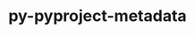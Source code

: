 ---
title: "py-pyproject-metadata"
layout: cache
categories: [package, develop]
meta: {"compilers": ["gcc@11.4.0", "gcc@9.4.0", "none"], "num_specs": 221, "num_specs_by_stack": {"data-vis-sdk": 7, "e4s": 38, "e4s-neoverse-v2": 21, "e4s-neoverse_v1": 18, "e4s-oneapi": 16, "e4s-power": 4, "e4s-rocm-external": 7, "hep": 10, "ml-darwin-aarch64-mps": 29, "ml-linux-aarch64-cpu": 32, "ml-linux-aarch64-cuda": 30, "ml-linux-x86_64-cpu": 32, "ml-linux-x86_64-cuda": 32, "ml-linux-x86_64-rocm": 30, "radiuss": 7, "root": 221, "tutorial": 7}, "oss": ["sequoia", "ubuntu18.04", "ubuntu20.04", "ubuntu22.04", "ubuntu24.04"], "platforms": ["darwin", "linux"], "stacks": ["data-vis-sdk", "e4s", "e4s-neoverse-v2", "e4s-neoverse_v1", "e4s-oneapi", "e4s-power", "e4s-rocm-external", "hep", "ml-darwin-aarch64-mps", "ml-linux-aarch64-cpu", "ml-linux-aarch64-cuda", "ml-linux-x86_64-cpu", "ml-linux-x86_64-cuda", "ml-linux-x86_64-rocm", "radiuss", "root", "tutorial"], "targets": ["aarch64", "neoverse_v1", "neoverse_v2", "ppc64le", "x86_64_v3"], "versions": ["0.7.1", "0.9.1"]}
spec_details: [{"compiler": "none", "hash": "24n4zqi56kbj3nzfc6rolxwhye2yg4vs", "os": "ubuntu24.04", "platform": "linux", "size": "-", "stacks": ["ml-linux-aarch64-cpu", "ml-linux-aarch64-cuda", "root"], "target": "aarch64", "variants": ["build_system=python_pip"], "versions": ["0.9.1"]}, {"compiler": "none", "hash": "25gs7stc7u6lkcsyz47l75fsziybh2zq", "os": "ubuntu22.04", "platform": "linux", "size": "-", "stacks": ["root", "tutorial"], "target": "x86_64_v3", "variants": ["build_system=python_pip"], "versions": ["0.7.1"]}, {"compiler": "none", "hash": "2a36jik7pniivvhuif7dwp3yykuksegx", "os": "sequoia", "platform": "darwin", "size": "-", "stacks": ["ml-darwin-aarch64-mps", "root"], "target": "aarch64", "variants": ["build_system=python_pip"], "versions": ["0.7.1"]}, {"compiler": "none", "hash": "2atk6oeqlg2bgvf753fj6qwldkd53s37", "os": "ubuntu22.04", "platform": "linux", "size": "-", "stacks": ["root", "tutorial"], "target": "x86_64_v3", "variants": ["build_system=python_pip"], "versions": ["0.9.1"]}, {"compiler": "none", "hash": "2b4lpsu2gmwnhclavly3oqauqq4zi2ge", "os": "ubuntu22.04", "platform": "linux", "size": "-", "stacks": ["e4s", "e4s-rocm-external", "root"], "target": "x86_64_v3", "variants": ["build_system=python_pip"], "versions": ["0.9.1"]}, {"compiler": "none", "hash": "2id27vdrveyxttbtxnq4zkd3qchv3jno", "os": "ubuntu22.04", "platform": "linux", "size": "-", "stacks": ["e4s", "root"], "target": "x86_64_v3", "variants": ["build_system=python_pip"], "versions": ["0.7.1"]}, {"compiler": "none", "hash": "2lv4uaxwgbe3ikpo53kpmhn7fdig3o4c", "os": "ubuntu24.04", "platform": "linux", "size": "-", "stacks": ["ml-linux-x86_64-cpu", "ml-linux-x86_64-cuda", "ml-linux-x86_64-rocm", "root"], "target": "x86_64_v3", "variants": ["build_system=python_pip"], "versions": ["0.7.1"]}, {"compiler": "none", "hash": "2soliif33mx4q5j6dwcj2dqqhuyytnac", "os": "ubuntu24.04", "platform": "linux", "size": "-", "stacks": ["ml-linux-x86_64-cpu", "ml-linux-x86_64-cuda", "root"], "target": "x86_64_v3", "variants": ["build_system=python_pip"], "versions": ["0.7.1"]}, {"compiler": "none", "hash": "2u7frnuhkyherdqco66bbnnfaq466h2o", "os": "ubuntu22.04", "platform": "linux", "size": "-", "stacks": ["e4s-oneapi", "root"], "target": "x86_64_v3", "variants": ["build_system=python_pip"], "versions": ["0.7.1"]}, {"compiler": "none", "hash": "2utjwtkqq7bmendrexmd33xaa46oqezn", "os": "ubuntu22.04", "platform": "linux", "size": "-", "stacks": ["hep", "root"], "target": "x86_64_v3", "variants": ["build_system=python_pip"], "versions": ["0.7.1"]}, {"compiler": "none", "hash": "2y5mvvk75mmujvistfvbbf3dar3pyw4t", "os": "ubuntu22.04", "platform": "linux", "size": "-", "stacks": ["e4s-neoverse-v2", "root"], "target": "neoverse_v2", "variants": ["build_system=python_pip"], "versions": ["0.9.1"]}, {"compiler": "none", "hash": "2zcfy2ipxyccwmcb2d6v4p2jrbduyweh", "os": "ubuntu22.04", "platform": "linux", "size": "-", "stacks": ["e4s-neoverse-v2", "root"], "target": "neoverse_v2", "variants": ["build_system=python_pip"], "versions": ["0.7.1"]}, {"compiler": "none", "hash": "3akfgu3hrqb2g7cwddbgx2un7y2d2k3p", "os": "ubuntu22.04", "platform": "linux", "size": "-", "stacks": ["e4s", "root"], "target": "x86_64_v3", "variants": ["build_system=python_pip"], "versions": ["0.7.1"]}, {"compiler": "none", "hash": "3gegghbutb7cngleb6v5btlo4fxm4jhw", "os": "sequoia", "platform": "darwin", "size": "-", "stacks": ["ml-darwin-aarch64-mps", "root"], "target": "aarch64", "variants": ["build_system=python_pip"], "versions": ["0.7.1"]}, {"compiler": "gcc@11.4.0", "hash": "3m6kzd7s42mjvmucln4kiplw4m7kqb4e", "os": "ubuntu22.04", "platform": "linux", "size": "-", "stacks": ["e4s-neoverse_v1", "root"], "target": "neoverse_v1", "variants": ["build_system=python_pip"], "versions": ["0.7.1"]}, {"compiler": "none", "hash": "3xduhnkcs5denlba5dwexrmj35sc6aeg", "os": "ubuntu24.04", "platform": "linux", "size": "-", "stacks": ["ml-linux-x86_64-cpu", "ml-linux-x86_64-cuda", "root"], "target": "x86_64_v3", "variants": ["build_system=python_pip"], "versions": ["0.9.1"]}, {"compiler": "none", "hash": "3xliv54tu42ji6zx54tv3zvwslvqrw7m", "os": "ubuntu22.04", "platform": "linux", "size": "-", "stacks": ["e4s", "root"], "target": "x86_64_v3", "variants": ["build_system=python_pip"], "versions": ["0.7.1"]}, {"compiler": "none", "hash": "3y75bvzodl7tw5aly5nu2kutrdvyuksm", "os": "ubuntu22.04", "platform": "linux", "size": "-", "stacks": ["e4s", "root"], "target": "x86_64_v3", "variants": ["build_system=python_pip"], "versions": ["0.7.1"]}, {"compiler": "none", "hash": "3zdvldygvi5tg7nzd33vpfel6eqkn7b2", "os": "ubuntu24.04", "platform": "linux", "size": "-", "stacks": ["ml-linux-aarch64-cpu", "ml-linux-aarch64-cuda", "root"], "target": "aarch64", "variants": ["build_system=python_pip"], "versions": ["0.7.1"]}, {"compiler": "gcc@11.4.0", "hash": "4aflicth2h4ufqwpm2s4ezdccpzdqzjz", "os": "ubuntu22.04", "platform": "linux", "size": "-", "stacks": ["e4s-neoverse_v1", "root"], "target": "neoverse_v1", "variants": ["build_system=python_pip"], "versions": ["0.7.1"]}, {"compiler": "none", "hash": "4aw4eo2pfke47caxjeikiczmih2ijxlx", "os": "ubuntu20.04", "platform": "linux", "size": "-", "stacks": ["data-vis-sdk", "root"], "target": "x86_64_v3", "variants": ["build_system=python_pip"], "versions": ["0.7.1"]}, {"compiler": "none", "hash": "4ctjyl43a7uzbbka5qnkpebdxuahdfvw", "os": "ubuntu18.04", "platform": "linux", "size": "-", "stacks": ["radiuss", "root"], "target": "x86_64_v3", "variants": ["build_system=python_pip"], "versions": ["0.9.1"]}, {"compiler": "none", "hash": "4d66yhou52jqunofzopk7tf5buvtv45j", "os": "ubuntu22.04", "platform": "linux", "size": "-", "stacks": ["e4s", "root"], "target": "x86_64_v3", "variants": ["build_system=python_pip"], "versions": ["0.9.1"]}, {"compiler": "none", "hash": "4dbu4ipxhurgo5m4fj5l74khrl55cmn3", "os": "ubuntu24.04", "platform": "linux", "size": "-", "stacks": ["ml-linux-aarch64-cpu", "ml-linux-aarch64-cuda", "root"], "target": "aarch64", "variants": ["build_system=python_pip"], "versions": ["0.7.1"]}, {"compiler": "none", "hash": "4l6zwdobnslwk47nukd4t7j6ax4dkx5z", "os": "ubuntu24.04", "platform": "linux", "size": "-", "stacks": ["ml-linux-x86_64-cpu", "ml-linux-x86_64-cuda", "ml-linux-x86_64-rocm", "root"], "target": "x86_64_v3", "variants": ["build_system=python_pip"], "versions": ["0.9.1"]}, {"compiler": "none", "hash": "4o6tulgropjm2zrujruv2nugtinetexj", "os": "sequoia", "platform": "darwin", "size": "-", "stacks": ["ml-darwin-aarch64-mps", "root"], "target": "aarch64", "variants": ["build_system=python_pip"], "versions": ["0.7.1"]}, {"compiler": "none", "hash": "4x4kufstd5ldksu73tehxfjoaprhcapz", "os": "ubuntu20.04", "platform": "linux", "size": "-", "stacks": ["data-vis-sdk", "root"], "target": "x86_64_v3", "variants": ["build_system=python_pip"], "versions": ["0.9.1"]}, {"compiler": "none", "hash": "55q4mwwbxeq6lvfizt4jnnsh6ua7dkew", "os": "ubuntu18.04", "platform": "linux", "size": "-", "stacks": ["radiuss", "root"], "target": "x86_64_v3", "variants": ["build_system=python_pip"], "versions": ["0.7.1"]}, {"compiler": "none", "hash": "5bsid4lpa43mo5ppleeidkvjulm6wkvd", "os": "ubuntu24.04", "platform": "linux", "size": "-", "stacks": ["ml-linux-aarch64-cpu", "ml-linux-aarch64-cuda", "root"], "target": "aarch64", "variants": ["build_system=python_pip"], "versions": ["0.7.1"]}, {"compiler": "none", "hash": "5dk6acdaornpexmvslwedgcyridqm4ib", "os": "sequoia", "platform": "darwin", "size": "-", "stacks": ["ml-darwin-aarch64-mps", "root"], "target": "aarch64", "variants": ["build_system=python_pip"], "versions": ["0.7.1"]}, {"compiler": "none", "hash": "5f3ctl3optgghva6sc23zvaylhia6b44", "os": "ubuntu22.04", "platform": "linux", "size": "-", "stacks": ["e4s-neoverse-v2", "root"], "target": "neoverse_v2", "variants": ["build_system=python_pip"], "versions": ["0.9.1"]}, {"compiler": "none", "hash": "5lgdqalaujvtci5sm26m4uheixn3fm3w", "os": "sequoia", "platform": "darwin", "size": "-", "stacks": ["ml-darwin-aarch64-mps", "root"], "target": "aarch64", "variants": ["build_system=python_pip"], "versions": ["0.9.1"]}, {"compiler": "none", "hash": "5opoybhusvvk2jqb74wskiqf6ua34pfo", "os": "ubuntu24.04", "platform": "linux", "size": "-", "stacks": ["ml-linux-aarch64-cpu", "ml-linux-aarch64-cuda", "root"], "target": "aarch64", "variants": ["build_system=python_pip"], "versions": ["0.7.1"]}, {"compiler": "none", "hash": "5uxhhpdmerp2trvbvm6wmzcqk5gsom4t", "os": "sequoia", "platform": "darwin", "size": "-", "stacks": ["ml-darwin-aarch64-mps", "root"], "target": "aarch64", "variants": ["build_system=python_pip"], "versions": ["0.9.1"]}, {"compiler": "none", "hash": "5vikqu4nnswlm3y4gcz2n7xuzcyty3j4", "os": "ubuntu20.04", "platform": "linux", "size": "-", "stacks": ["data-vis-sdk", "root"], "target": "x86_64_v3", "variants": ["build_system=python_pip"], "versions": ["0.7.1"]}, {"compiler": "gcc@11.4.0", "hash": "62i24v4bi2tgavoix2b46dy4lvezse3o", "os": "ubuntu22.04", "platform": "linux", "size": "-", "stacks": ["e4s-neoverse_v1", "root"], "target": "neoverse_v1", "variants": ["build_system=python_pip"], "versions": ["0.7.1"]}, {"compiler": "gcc@11.4.0", "hash": "64bofqhq4ritesfebqzmbzc2pzmiugzi", "os": "ubuntu22.04", "platform": "linux", "size": "-", "stacks": ["e4s-neoverse_v1", "root"], "target": "neoverse_v1", "variants": ["build_system=python_pip"], "versions": ["0.7.1"]}, {"compiler": "none", "hash": "6np43rvonm3tdme2iyohqia6wsa6gvfw", "os": "ubuntu20.04", "platform": "linux", "size": "-", "stacks": ["data-vis-sdk", "root"], "target": "x86_64_v3", "variants": ["build_system=python_pip"], "versions": ["0.7.1"]}, {"compiler": "none", "hash": "6qhjhrohvlhrrbl4lt5jrqvpdaczbc5e", "os": "ubuntu22.04", "platform": "linux", "size": "-", "stacks": ["e4s-neoverse-v2", "root"], "target": "neoverse_v2", "variants": ["build_system=python_pip"], "versions": ["0.7.1"]}, {"compiler": "none", "hash": "6rsbgbbjztfwksfarkfylhkxmk3nk3td", "os": "ubuntu22.04", "platform": "linux", "size": "-", "stacks": ["root", "tutorial"], "target": "x86_64_v3", "variants": ["build_system=python_pip"], "versions": ["0.9.1"]}, {"compiler": "gcc@11.4.0", "hash": "6t3nxwuijm7e5cwklnrj67oagg7ynwfr", "os": "ubuntu22.04", "platform": "linux", "size": "-", "stacks": ["e4s-neoverse_v1", "root"], "target": "neoverse_v1", "variants": ["build_system=python_pip"], "versions": ["0.7.1"]}, {"compiler": "none", "hash": "7d2hfdel6s4cwwognr3yp6nqneaqqk2k", "os": "ubuntu24.04", "platform": "linux", "size": "-", "stacks": ["ml-linux-x86_64-cpu", "ml-linux-x86_64-cuda", "root"], "target": "x86_64_v3", "variants": ["build_system=python_pip"], "versions": ["0.7.1"]}, {"compiler": "gcc@9.4.0", "hash": "7edebw3kpln4ycui7b4m7haeb7fvdgqg", "os": "ubuntu20.04", "platform": "linux", "size": "-", "stacks": ["e4s-power", "root"], "target": "ppc64le", "variants": ["build_system=python_pip"], "versions": ["0.7.1"]}, {"compiler": "none", "hash": "7mm3t4oium5igfbmnyy22jtc7hspf6gl", "os": "ubuntu22.04", "platform": "linux", "size": "-", "stacks": ["e4s-oneapi", "root"], "target": "x86_64_v3", "variants": ["build_system=python_pip"], "versions": ["0.7.1"]}, {"compiler": "none", "hash": "7qd2ymkn6mttmuhgsrgdt6chqcka7ff3", "os": "ubuntu22.04", "platform": "linux", "size": "-", "stacks": ["e4s", "root"], "target": "x86_64_v3", "variants": ["build_system=python_pip"], "versions": ["0.7.1"]}, {"compiler": "none", "hash": "7wbcpnfcdav4kl3xbvdywkhh47ypmalq", "os": "sequoia", "platform": "darwin", "size": "-", "stacks": ["ml-darwin-aarch64-mps", "root"], "target": "aarch64", "variants": ["build_system=python_pip"], "versions": ["0.7.1"]}, {"compiler": "none", "hash": "a2nm54avxwsy3bohk7dh5zzncrr3axo4", "os": "sequoia", "platform": "darwin", "size": "-", "stacks": ["ml-darwin-aarch64-mps", "root"], "target": "aarch64", "variants": ["build_system=python_pip"], "versions": ["0.7.1"]}, {"compiler": "none", "hash": "ae63zvknr3itzk6f4jft4spxk26wumdx", "os": "ubuntu24.04", "platform": "linux", "size": "-", "stacks": ["ml-linux-x86_64-cpu", "ml-linux-x86_64-cuda", "ml-linux-x86_64-rocm", "root"], "target": "x86_64_v3", "variants": ["build_system=python_pip"], "versions": ["0.7.1"]}, {"compiler": "none", "hash": "ag56oeqrho54thio5dcrsrmfzj42tcwh", "os": "ubuntu22.04", "platform": "linux", "size": "-", "stacks": ["hep", "root"], "target": "x86_64_v3", "variants": ["build_system=python_pip"], "versions": ["0.9.1"]}, {"compiler": "none", "hash": "ai7vfz4why46qhhlzezwobxmdx7bmgq4", "os": "ubuntu24.04", "platform": "linux", "size": "-", "stacks": ["ml-linux-aarch64-cpu", "ml-linux-aarch64-cuda", "root"], "target": "aarch64", "variants": ["build_system=python_pip"], "versions": ["0.9.1"]}, {"compiler": "none", "hash": "bcnnxxzdwgbt2fkpx7ydg3w54elua4ag", "os": "ubuntu22.04", "platform": "linux", "size": "-", "stacks": ["e4s", "e4s-rocm-external", "root"], "target": "x86_64_v3", "variants": ["build_system=python_pip"], "versions": ["0.7.1"]}, {"compiler": "none", "hash": "bddy7xknfx2obqulprvfpmltehplnqgw", "os": "ubuntu22.04", "platform": "linux", "size": "-", "stacks": ["e4s-oneapi", "root"], "target": "x86_64_v3", "variants": ["build_system=python_pip"], "versions": ["0.7.1"]}, {"compiler": "none", "hash": "bedvlxk76ewqugnblbklp3p7ygz2i2uh", "os": "ubuntu22.04", "platform": "linux", "size": "-", "stacks": ["e4s-oneapi", "root"], "target": "x86_64_v3", "variants": ["build_system=python_pip"], "versions": ["0.9.1"]}, {"compiler": "none", "hash": "bijxkcoy6qtpkt3uxa764wsszxhmytpx", "os": "ubuntu22.04", "platform": "linux", "size": "-", "stacks": ["root", "tutorial"], "target": "x86_64_v3", "variants": ["build_system=python_pip"], "versions": ["0.9.1"]}, {"compiler": "none", "hash": "bpr4sb5ft2fobpowmlg47zvbrbco3bp7", "os": "sequoia", "platform": "darwin", "size": "-", "stacks": ["ml-darwin-aarch64-mps", "root"], "target": "aarch64", "variants": ["build_system=python_pip"], "versions": ["0.9.1"]}, {"compiler": "none", "hash": "but7p2s25h5zlbwmzxmy7afzrl524ntz", "os": "ubuntu24.04", "platform": "linux", "size": "-", "stacks": ["ml-linux-x86_64-cpu", "ml-linux-x86_64-cuda", "ml-linux-x86_64-rocm", "root"], "target": "x86_64_v3", "variants": ["build_system=python_pip"], "versions": ["0.9.1"]}, {"compiler": "none", "hash": "c3vdph7kn4vvwecuominet3m27fzqhgb", "os": "ubuntu22.04", "platform": "linux", "size": "-", "stacks": ["hep", "root"], "target": "x86_64_v3", "variants": ["build_system=python_pip"], "versions": ["0.7.1"]}, {"compiler": "none", "hash": "ceql52ftweisaoeekbit7jgjsa6m5hdi", "os": "ubuntu22.04", "platform": "linux", "size": "-", "stacks": ["e4s-oneapi", "root"], "target": "x86_64_v3", "variants": ["build_system=python_pip"], "versions": ["0.7.1"]}, {"compiler": "none", "hash": "cigtvmdzwl3umqvatovvpoqkcnkwmafk", "os": "ubuntu22.04", "platform": "linux", "size": "-", "stacks": ["e4s", "root"], "target": "x86_64_v3", "variants": ["build_system=python_pip"], "versions": ["0.9.1"]}, {"compiler": "none", "hash": "cik4ql73x2srbosggyep4ippynxqrau5", "os": "ubuntu22.04", "platform": "linux", "size": "-", "stacks": ["e4s-neoverse-v2", "root"], "target": "neoverse_v2", "variants": ["build_system=python_pip"], "versions": ["0.7.1"]}, {"compiler": "gcc@11.4.0", "hash": "ckm5ntoqp7d3a7vqooegh3vhvgv76dqi", "os": "ubuntu22.04", "platform": "linux", "size": "-", "stacks": ["e4s-neoverse_v1", "root"], "target": "neoverse_v1", "variants": ["build_system=python_pip"], "versions": ["0.7.1"]}, {"compiler": "none", "hash": "cldbhlibjqam4jv3stubxw3ya3ldssz3", "os": "ubuntu24.04", "platform": "linux", "size": "-", "stacks": ["ml-linux-aarch64-cpu", "ml-linux-aarch64-cuda", "root"], "target": "aarch64", "variants": ["build_system=python_pip"], "versions": ["0.7.1"]}, {"compiler": "none", "hash": "cycr3ycxia3hjj544esdjlxpzg5oj74v", "os": "ubuntu24.04", "platform": "linux", "size": "-", "stacks": ["ml-linux-x86_64-rocm", "root"], "target": "x86_64_v3", "variants": ["build_system=python_pip"], "versions": ["0.7.1"]}, {"compiler": "none", "hash": "d3k7l3o4ong25ftahjg3aiotlxdh2rl2", "os": "sequoia", "platform": "darwin", "size": "-", "stacks": ["ml-darwin-aarch64-mps", "root"], "target": "aarch64", "variants": ["build_system=python_pip"], "versions": ["0.9.1"]}, {"compiler": "none", "hash": "d7dhlswrd5wkfrc2jrfm5r3eqbrlpdcw", "os": "ubuntu22.04", "platform": "linux", "size": "-", "stacks": ["e4s", "root"], "target": "x86_64_v3", "variants": ["build_system=python_pip"], "versions": ["0.7.1"]}, {"compiler": "none", "hash": "depwzp2mhwutiydlzrf65r6odwyaqflb", "os": "ubuntu24.04", "platform": "linux", "size": "-", "stacks": ["ml-linux-aarch64-cpu", "ml-linux-aarch64-cuda", "root"], "target": "aarch64", "variants": ["build_system=python_pip"], "versions": ["0.9.1"]}, {"compiler": "none", "hash": "derzmggalq2jhrqrbnymm3imx4eu5s73", "os": "ubuntu22.04", "platform": "linux", "size": "-", "stacks": ["hep", "root"], "target": "x86_64_v3", "variants": ["build_system=python_pip"], "versions": ["0.9.1"]}, {"compiler": "none", "hash": "dgxi6ziwcw2ifaxiw7garnqsmpl4fxfb", "os": "ubuntu20.04", "platform": "linux", "size": "-", "stacks": ["data-vis-sdk", "root"], "target": "x86_64_v3", "variants": ["build_system=python_pip"], "versions": ["0.7.1"]}, {"compiler": "none", "hash": "dlg2zpfercyn4rjklquyp7ouuzqd5b4w", "os": "ubuntu24.04", "platform": "linux", "size": "-", "stacks": ["ml-linux-x86_64-cpu", "ml-linux-x86_64-cuda", "ml-linux-x86_64-rocm", "root"], "target": "x86_64_v3", "variants": ["build_system=python_pip"], "versions": ["0.7.1"]}, {"compiler": "none", "hash": "dok6lzruoxjcwrudcr335fqkmigo5s4w", "os": "sequoia", "platform": "darwin", "size": "-", "stacks": ["ml-darwin-aarch64-mps", "root"], "target": "aarch64", "variants": ["build_system=python_pip"], "versions": ["0.7.1"]}, {"compiler": "none", "hash": "doqfu47kbulkjfdn42qzzdh7r7a67kee", "os": "ubuntu22.04", "platform": "linux", "size": "-", "stacks": ["e4s", "root"], "target": "x86_64_v3", "variants": ["build_system=python_pip"], "versions": ["0.7.1"]}, {"compiler": "none", "hash": "dpbu3jyybyx7zfadhlwephlgvms4bk55", "os": "ubuntu24.04", "platform": "linux", "size": "-", "stacks": ["ml-linux-x86_64-cpu", "ml-linux-x86_64-cuda", "ml-linux-x86_64-rocm", "root"], "target": "x86_64_v3", "variants": ["build_system=python_pip"], "versions": ["0.7.1"]}, {"compiler": "none", "hash": "dvvwedaaxoykajjn3sdlu7y7xm4zlspv", "os": "ubuntu22.04", "platform": "linux", "size": "-", "stacks": ["e4s-oneapi", "root"], "target": "x86_64_v3", "variants": ["build_system=python_pip"], "versions": ["0.9.1"]}, {"compiler": "none", "hash": "dwxkjmp4dsysemjcnytflgdb6y4jgd26", "os": "ubuntu22.04", "platform": "linux", "size": "-", "stacks": ["e4s-oneapi", "root"], "target": "x86_64_v3", "variants": ["build_system=python_pip"], "versions": ["0.9.1"]}, {"compiler": "none", "hash": "dxgxsi2d7ogywp3lnfas3bctk46rnyqh", "os": "ubuntu24.04", "platform": "linux", "size": "-", "stacks": ["ml-linux-aarch64-cpu", "ml-linux-aarch64-cuda", "root"], "target": "aarch64", "variants": ["build_system=python_pip"], "versions": ["0.7.1"]}, {"compiler": "none", "hash": "dyutaev4t7uv7rz6sj3pectyoyefnmmo", "os": "ubuntu24.04", "platform": "linux", "size": "-", "stacks": ["ml-linux-aarch64-cpu", "ml-linux-aarch64-cuda", "root"], "target": "aarch64", "variants": ["build_system=python_pip"], "versions": ["0.7.1"]}, {"compiler": "gcc@11.4.0", "hash": "ebxn6lwz7r7etgpmigihoiy7g7ajmj43", "os": "ubuntu22.04", "platform": "linux", "size": "-", "stacks": ["e4s-neoverse_v1", "root"], "target": "neoverse_v1", "variants": ["build_system=python_pip"], "versions": ["0.7.1"]}, {"compiler": "none", "hash": "eepvwidizsde2obkw5yiixlvk3ulx5iz", "os": "ubuntu22.04", "platform": "linux", "size": "-", "stacks": ["root", "tutorial"], "target": "x86_64_v3", "variants": ["build_system=python_pip"], "versions": ["0.7.1"]}, {"compiler": "none", "hash": "eer27x2gyhkwo36jusxgtc4hdeaemfak", "os": "ubuntu22.04", "platform": "linux", "size": "-", "stacks": ["e4s", "root"], "target": "x86_64_v3", "variants": ["build_system=python_pip"], "versions": ["0.7.1"]}, {"compiler": "gcc@11.4.0", "hash": "eet25jzxsw4hhifg6zx5ahklqgvxknuu", "os": "ubuntu22.04", "platform": "linux", "size": "-", "stacks": ["e4s-neoverse_v1", "root"], "target": "neoverse_v1", "variants": ["build_system=python_pip"], "versions": ["0.7.1"]}, {"compiler": "none", "hash": "ejwo3wzk4sbosw7gzp2cwskb6jvxnig5", "os": "ubuntu22.04", "platform": "linux", "size": "-", "stacks": ["e4s", "root"], "target": "x86_64_v3", "variants": ["build_system=python_pip"], "versions": ["0.9.1"]}, {"compiler": "none", "hash": "emsdcvmut4jczcf3d6l6e3oon2g65sez", "os": "ubuntu22.04", "platform": "linux", "size": "-", "stacks": ["e4s-neoverse-v2", "root"], "target": "neoverse_v2", "variants": ["build_system=python_pip"], "versions": ["0.9.1"]}, {"compiler": "gcc@9.4.0", "hash": "enah2h7e5x47byzfaa3o5tnczuvpudw2", "os": "ubuntu20.04", "platform": "linux", "size": "-", "stacks": ["e4s-power", "root"], "target": "ppc64le", "variants": ["build_system=python_pip"], "versions": ["0.7.1"]}, {"compiler": "none", "hash": "eyvwpunqg4kfpqclgztp2ni7k47qhowq", "os": "ubuntu22.04", "platform": "linux", "size": "-", "stacks": ["e4s", "root"], "target": "x86_64_v3", "variants": ["build_system=python_pip"], "versions": ["0.9.1"]}, {"compiler": "none", "hash": "f2mq5mhi2if3l4do7z7xdfzspplg4nql", "os": "ubuntu22.04", "platform": "linux", "size": "-", "stacks": ["e4s-neoverse-v2", "root"], "target": "neoverse_v2", "variants": ["build_system=python_pip"], "versions": ["0.9.1"]}, {"compiler": "none", "hash": "f46kuzk2njrxloyipoy624pkfrgzuioy", "os": "ubuntu24.04", "platform": "linux", "size": "-", "stacks": ["ml-linux-x86_64-cpu", "ml-linux-x86_64-cuda", "ml-linux-x86_64-rocm", "root"], "target": "x86_64_v3", "variants": ["build_system=python_pip"], "versions": ["0.9.1"]}, {"compiler": "none", "hash": "fbyxfwv7wp4f7dmx4wttumlv2twsjzf4", "os": "ubuntu24.04", "platform": "linux", "size": "-", "stacks": ["ml-linux-aarch64-cpu", "ml-linux-aarch64-cuda", "root"], "target": "aarch64", "variants": ["build_system=python_pip"], "versions": ["0.7.1"]}, {"compiler": "gcc@11.4.0", "hash": "fcpcddygoxmtvt3vocknca6hbkkju6eg", "os": "ubuntu22.04", "platform": "linux", "size": "-", "stacks": ["e4s-neoverse_v1", "root"], "target": "neoverse_v1", "variants": ["build_system=python_pip"], "versions": ["0.7.1"]}, {"compiler": "none", "hash": "fhbk22xtcko75iirk527hhmb2y6ufdap", "os": "ubuntu18.04", "platform": "linux", "size": "-", "stacks": ["radiuss", "root"], "target": "x86_64_v3", "variants": ["build_system=python_pip"], "versions": ["0.7.1"]}, {"compiler": "none", "hash": "fmidejqqo3ertbqwhqmkoj55ja5uqpis", "os": "ubuntu22.04", "platform": "linux", "size": "-", "stacks": ["e4s-neoverse-v2", "root"], "target": "neoverse_v2", "variants": ["build_system=python_pip"], "versions": ["0.9.1"]}, {"compiler": "none", "hash": "fswcwnsywfri3j3dabc2rb2eeat26oep", "os": "ubuntu22.04", "platform": "linux", "size": "-", "stacks": ["hep", "root"], "target": "x86_64_v3", "variants": ["build_system=python_pip"], "versions": ["0.7.1"]}, {"compiler": "none", "hash": "gdcytwxrqsf2ffkw3b3r3zzfgqwqwll3", "os": "sequoia", "platform": "darwin", "size": "-", "stacks": ["ml-darwin-aarch64-mps", "root"], "target": "aarch64", "variants": ["build_system=python_pip"], "versions": ["0.9.1"]}, {"compiler": "gcc@9.4.0", "hash": "gf2ekb4t73kirae5wxdyfd2lpnmroll2", "os": "ubuntu20.04", "platform": "linux", "size": "-", "stacks": ["e4s-power", "root"], "target": "ppc64le", "variants": ["build_system=python_pip"], "versions": ["0.7.1"]}, {"compiler": "none", "hash": "givnatuezrjkbzt6l2rnjd7odl4efsao", "os": "ubuntu22.04", "platform": "linux", "size": "-", "stacks": ["e4s", "root"], "target": "x86_64_v3", "variants": ["build_system=python_pip"], "versions": ["0.7.1"]}, {"compiler": "none", "hash": "gpzvmag4ajroihsbijakiijudfsos6ok", "os": "ubuntu22.04", "platform": "linux", "size": "-", "stacks": ["e4s", "e4s-rocm-external", "root"], "target": "x86_64_v3", "variants": ["build_system=python_pip"], "versions": ["0.9.1"]}, {"compiler": "none", "hash": "hdsf2ruqq5rsaw6a7eraejnenexyhknm", "os": "ubuntu24.04", "platform": "linux", "size": "-", "stacks": ["ml-linux-aarch64-cpu", "ml-linux-aarch64-cuda", "root"], "target": "aarch64", "variants": ["build_system=python_pip"], "versions": ["0.9.1"]}, {"compiler": "none", "hash": "hkusi5mxhz4mpmlox4i63udr4keza7k5", "os": "ubuntu22.04", "platform": "linux", "size": "-", "stacks": ["e4s", "root"], "target": "x86_64_v3", "variants": ["build_system=python_pip"], "versions": ["0.7.1"]}, {"compiler": "none", "hash": "hlvktjspirt3wuwi4i7nqd625iqjjvc5", "os": "ubuntu24.04", "platform": "linux", "size": "-", "stacks": ["ml-linux-x86_64-cpu", "ml-linux-x86_64-cuda", "ml-linux-x86_64-rocm", "root"], "target": "x86_64_v3", "variants": ["build_system=python_pip"], "versions": ["0.7.1"]}, {"compiler": "none", "hash": "hn7xabrft5mpilo4p5ote75j5wzn4enj", "os": "sequoia", "platform": "darwin", "size": "-", "stacks": ["ml-darwin-aarch64-mps", "root"], "target": "aarch64", "variants": ["build_system=python_pip"], "versions": ["0.7.1"]}, {"compiler": "none", "hash": "hprspdypx7qzxxgmhvbdtckc7ypnlqvx", "os": "ubuntu22.04", "platform": "linux", "size": "-", "stacks": ["e4s", "e4s-rocm-external", "root"], "target": "x86_64_v3", "variants": ["build_system=python_pip"], "versions": ["0.7.1"]}, {"compiler": "gcc@11.4.0", "hash": "htn2hxkae4piibleie3cpgcahwtawsyc", "os": "ubuntu22.04", "platform": "linux", "size": "-", "stacks": ["e4s-neoverse_v1", "root"], "target": "neoverse_v1", "variants": ["build_system=python_pip"], "versions": ["0.7.1"]}, {"compiler": "none", "hash": "hvbqtol5dqdkiypajvlepxjnwinpbqen", "os": "ubuntu22.04", "platform": "linux", "size": "-", "stacks": ["e4s-neoverse-v2", "root"], "target": "neoverse_v2", "variants": ["build_system=python_pip"], "versions": ["0.7.1"]}, {"compiler": "none", "hash": "ihuuglds5tsrjn2tmabnvya2uonsxq3j", "os": "sequoia", "platform": "darwin", "size": "-", "stacks": ["ml-darwin-aarch64-mps", "root"], "target": "aarch64", "variants": ["build_system=python_pip"], "versions": ["0.7.1"]}, {"compiler": "none", "hash": "ik6wgxew6n3axsdwmky5fti4g6znkvyz", "os": "ubuntu24.04", "platform": "linux", "size": "-", "stacks": ["ml-linux-x86_64-cpu", "ml-linux-x86_64-cuda", "ml-linux-x86_64-rocm", "root"], "target": "x86_64_v3", "variants": ["build_system=python_pip"], "versions": ["0.9.1"]}, {"compiler": "none", "hash": "ikq6jkifa63woluzra43c25uc3hsebnc", "os": "ubuntu22.04", "platform": "linux", "size": "-", "stacks": ["e4s-neoverse-v2", "root"], "target": "neoverse_v2", "variants": ["build_system=python_pip"], "versions": ["0.9.1"]}, {"compiler": "none", "hash": "io5dhew3e3tmfytvoorbisgdamkiivw7", "os": "ubuntu24.04", "platform": "linux", "size": "-", "stacks": ["ml-linux-aarch64-cpu", "ml-linux-aarch64-cuda", "root"], "target": "aarch64", "variants": ["build_system=python_pip"], "versions": ["0.9.1"]}, {"compiler": "none", "hash": "ip4q24n2iammzk6vyxxcn5busc7dnmzj", "os": "ubuntu22.04", "platform": "linux", "size": "-", "stacks": ["e4s-oneapi", "root"], "target": "x86_64_v3", "variants": ["build_system=python_pip"], "versions": ["0.7.1"]}, {"compiler": "none", "hash": "irfl3te7gx72hudxqfoxi5wrbeneyzps", "os": "ubuntu24.04", "platform": "linux", "size": "-", "stacks": ["ml-linux-x86_64-cpu", "ml-linux-x86_64-cuda", "ml-linux-x86_64-rocm", "root"], "target": "x86_64_v3", "variants": ["build_system=python_pip"], "versions": ["0.7.1"]}, {"compiler": "none", "hash": "j3tzhj2inxwsmk57v7gnu7lkopytoneb", "os": "ubuntu24.04", "platform": "linux", "size": "-", "stacks": ["ml-linux-x86_64-cpu", "ml-linux-x86_64-cuda", "ml-linux-x86_64-rocm", "root"], "target": "x86_64_v3", "variants": ["build_system=python_pip"], "versions": ["0.7.1"]}, {"compiler": "none", "hash": "j6lctja6xa6pdaokulo6774jy2owpoqu", "os": "sequoia", "platform": "darwin", "size": "-", "stacks": ["ml-darwin-aarch64-mps", "root"], "target": "aarch64", "variants": ["build_system=python_pip"], "versions": ["0.7.1"]}, {"compiler": "none", "hash": "jqm33pdufzti7zs4qdyamyrhhobqdssn", "os": "ubuntu24.04", "platform": "linux", "size": "-", "stacks": ["ml-linux-aarch64-cpu", "ml-linux-aarch64-cuda", "root"], "target": "aarch64", "variants": ["build_system=python_pip"], "versions": ["0.7.1"]}, {"compiler": "gcc@11.4.0", "hash": "judlka4ie6unq3yjtew2mnolp7zn5cyq", "os": "ubuntu22.04", "platform": "linux", "size": "-", "stacks": ["e4s-neoverse_v1", "root"], "target": "neoverse_v1", "variants": ["build_system=python_pip"], "versions": ["0.7.1"]}, {"compiler": "none", "hash": "jw5daergnsuuw4e4sxvwqd7jam3y73gs", "os": "ubuntu22.04", "platform": "linux", "size": "-", "stacks": ["e4s-oneapi", "root"], "target": "x86_64_v3", "variants": ["build_system=python_pip"], "versions": ["0.7.1"]}, {"compiler": "none", "hash": "jx5lvqslvftzbjlg2tw5dc6bqpvvcz4b", "os": "ubuntu24.04", "platform": "linux", "size": "-", "stacks": ["ml-linux-x86_64-cpu", "ml-linux-x86_64-cuda", "ml-linux-x86_64-rocm", "root"], "target": "x86_64_v3", "variants": ["build_system=python_pip"], "versions": ["0.7.1"]}, {"compiler": "none", "hash": "k5uv3knawbjyotpkwtr77ueycpx762e5", "os": "ubuntu24.04", "platform": "linux", "size": "-", "stacks": ["ml-linux-x86_64-cpu", "ml-linux-x86_64-cuda", "ml-linux-x86_64-rocm", "root"], "target": "x86_64_v3", "variants": ["build_system=python_pip"], "versions": ["0.7.1"]}, {"compiler": "none", "hash": "kmxoqw5x6ip3kfio2d5omk7dispuxqg5", "os": "ubuntu24.04", "platform": "linux", "size": "-", "stacks": ["ml-linux-aarch64-cpu", "ml-linux-aarch64-cuda", "root"], "target": "aarch64", "variants": ["build_system=python_pip"], "versions": ["0.7.1"]}, {"compiler": "none", "hash": "kxknd5qj3obtgwhhqpwhxkgnotoju6rj", "os": "ubuntu22.04", "platform": "linux", "size": "-", "stacks": ["e4s-oneapi", "root"], "target": "x86_64_v3", "variants": ["build_system=python_pip"], "versions": ["0.7.1"]}, {"compiler": "none", "hash": "kys4hh3nl5czgw4eflvllxogdzmnnfgs", "os": "ubuntu22.04", "platform": "linux", "size": "-", "stacks": ["e4s-oneapi", "root"], "target": "x86_64_v3", "variants": ["build_system=python_pip"], "versions": ["0.7.1"]}, {"compiler": "none", "hash": "kzetkrdivtcdhkawc75fubph65jdlvx5", "os": "ubuntu24.04", "platform": "linux", "size": "-", "stacks": ["ml-linux-aarch64-cpu", "ml-linux-aarch64-cuda", "root"], "target": "aarch64", "variants": ["build_system=python_pip"], "versions": ["0.7.1"]}, {"compiler": "none", "hash": "l2hacgjvggu25xh5vco2hop5pvcssvhv", "os": "sequoia", "platform": "darwin", "size": "-", "stacks": ["ml-darwin-aarch64-mps", "root"], "target": "aarch64", "variants": ["build_system=python_pip"], "versions": ["0.7.1"]}, {"compiler": "none", "hash": "la77gqvuqcerpzerzlu7wmtsnmx65uc5", "os": "ubuntu24.04", "platform": "linux", "size": "-", "stacks": ["ml-linux-x86_64-cpu", "ml-linux-x86_64-cuda", "ml-linux-x86_64-rocm", "root"], "target": "x86_64_v3", "variants": ["build_system=python_pip"], "versions": ["0.9.1"]}, {"compiler": "none", "hash": "lawljgmbjyvrzcliqpaomiq5zsxuxqvw", "os": "ubuntu22.04", "platform": "linux", "size": "-", "stacks": ["e4s", "root"], "target": "x86_64_v3", "variants": ["build_system=python_pip"], "versions": ["0.7.1"]}, {"compiler": "none", "hash": "ldche3uv2r3anl6lrp3kfe5cdcnhi6ib", "os": "ubuntu24.04", "platform": "linux", "size": "-", "stacks": ["ml-linux-aarch64-cpu", "ml-linux-aarch64-cuda", "root"], "target": "aarch64", "variants": ["build_system=python_pip"], "versions": ["0.9.1"]}, {"compiler": "none", "hash": "lzjmbkcy4o5l7cuby5bqx4q7szfm6xoh", "os": "ubuntu20.04", "platform": "linux", "size": "-", "stacks": ["data-vis-sdk", "root"], "target": "x86_64_v3", "variants": ["build_system=python_pip"], "versions": ["0.9.1"]}, {"compiler": "none", "hash": "m3pnnvxhpl3bskv4ngu7o43hd4wx4v7x", "os": "ubuntu22.04", "platform": "linux", "size": "-", "stacks": ["e4s", "root"], "target": "x86_64_v3", "variants": ["build_system=python_pip"], "versions": ["0.7.1"]}, {"compiler": "none", "hash": "mb4uj2kmb5jkn2jh2nujanewtwmkbagt", "os": "ubuntu22.04", "platform": "linux", "size": "-", "stacks": ["e4s-neoverse-v2", "root"], "target": "neoverse_v2", "variants": ["build_system=python_pip"], "versions": ["0.7.1"]}, {"compiler": "none", "hash": "mbvp3ini62opcqjer35gx7w256mjnzsy", "os": "ubuntu24.04", "platform": "linux", "size": "-", "stacks": ["ml-linux-aarch64-cpu", "ml-linux-aarch64-cuda", "root"], "target": "aarch64", "variants": ["build_system=python_pip"], "versions": ["0.7.1"]}, {"compiler": "none", "hash": "mbzqee2h2vbtur5bgmiv7y3aasxqn6ye", "os": "sequoia", "platform": "darwin", "size": "-", "stacks": ["ml-darwin-aarch64-mps", "root"], "target": "aarch64", "variants": ["build_system=python_pip"], "versions": ["0.9.1"]}, {"compiler": "none", "hash": "mfhbmqfyq35xckslwciddhubitebumer", "os": "ubuntu22.04", "platform": "linux", "size": "-", "stacks": ["e4s", "root"], "target": "x86_64_v3", "variants": ["build_system=python_pip"], "versions": ["0.7.1"]}, {"compiler": "none", "hash": "mhiyybjflqlpgvic22mybmqhishyjjxm", "os": "sequoia", "platform": "darwin", "size": "-", "stacks": ["ml-darwin-aarch64-mps", "root"], "target": "aarch64", "variants": ["build_system=python_pip"], "versions": ["0.7.1"]}, {"compiler": "none", "hash": "mhv2qjxl44slbn3rjngajfm57akhkxi4", "os": "ubuntu22.04", "platform": "linux", "size": "-", "stacks": ["e4s", "e4s-rocm-external", "hep", "root"], "target": "x86_64_v3", "variants": ["build_system=python_pip"], "versions": ["0.7.1"]}, {"compiler": "none", "hash": "mqdunmkqs6tcgj4kfnpvblg65ytuudck", "os": "ubuntu22.04", "platform": "linux", "size": "-", "stacks": ["e4s-neoverse-v2", "root"], "target": "neoverse_v2", "variants": ["build_system=python_pip"], "versions": ["0.9.1"]}, {"compiler": "none", "hash": "mr2lxzilnhzn52tcknpz4vp5jqmjk7jr", "os": "ubuntu22.04", "platform": "linux", "size": "-", "stacks": ["hep", "root"], "target": "x86_64_v3", "variants": ["build_system=python_pip"], "versions": ["0.7.1"]}, {"compiler": "none", "hash": "mwjrxepojgngsreur7bbkbkampjxvogc", "os": "ubuntu22.04", "platform": "linux", "size": "-", "stacks": ["e4s", "root"], "target": "x86_64_v3", "variants": ["build_system=python_pip"], "versions": ["0.7.1"]}, {"compiler": "none", "hash": "n56rwbgy5q6jqyuwnnpvjtwauza7wc3e", "os": "ubuntu22.04", "platform": "linux", "size": "-", "stacks": ["e4s", "root"], "target": "x86_64_v3", "variants": ["build_system=python_pip"], "versions": ["0.7.1"]}, {"compiler": "none", "hash": "ni3hh3llbwosvrkbfiewvxrdxekxecyt", "os": "ubuntu24.04", "platform": "linux", "size": "-", "stacks": ["ml-linux-x86_64-cpu", "ml-linux-x86_64-cuda", "ml-linux-x86_64-rocm", "root"], "target": "x86_64_v3", "variants": ["build_system=python_pip"], "versions": ["0.7.1"]}, {"compiler": "gcc@11.4.0", "hash": "nmmvinr2akpwvl6j2haefdflue4wcryt", "os": "ubuntu22.04", "platform": "linux", "size": "-", "stacks": ["e4s-neoverse_v1", "root"], "target": "neoverse_v1", "variants": ["build_system=python_pip"], "versions": ["0.7.1"]}, {"compiler": "none", "hash": "nwoskeg4hrqoc3w7vrnswn5mbo2dcfas", "os": "ubuntu24.04", "platform": "linux", "size": "-", "stacks": ["ml-linux-aarch64-cpu", "ml-linux-aarch64-cuda", "root"], "target": "aarch64", "variants": ["build_system=python_pip"], "versions": ["0.7.1"]}, {"compiler": "none", "hash": "o4u5rjvomo4v6qz4vn4a35bjhburwszo", "os": "ubuntu24.04", "platform": "linux", "size": "-", "stacks": ["ml-linux-aarch64-cpu", "ml-linux-aarch64-cuda", "root"], "target": "aarch64", "variants": ["build_system=python_pip"], "versions": ["0.7.1"]}, {"compiler": "none", "hash": "o6pdgxsyhz4yncchxqhcjga3sqmcznk3", "os": "ubuntu24.04", "platform": "linux", "size": "-", "stacks": ["ml-linux-aarch64-cpu", "ml-linux-aarch64-cuda", "root"], "target": "aarch64", "variants": ["build_system=python_pip"], "versions": ["0.9.1"]}, {"compiler": "none", "hash": "o6waswled36usiptf7nfb3q5n5byi2rj", "os": "ubuntu22.04", "platform": "linux", "size": "-", "stacks": ["e4s", "root"], "target": "x86_64_v3", "variants": ["build_system=python_pip"], "versions": ["0.9.1"]}, {"compiler": "none", "hash": "ogzsxc56hqqauli5uzohyar3ipu5dk4r", "os": "ubuntu22.04", "platform": "linux", "size": "-", "stacks": ["hep", "root"], "target": "x86_64_v3", "variants": ["build_system=python_pip"], "versions": ["0.7.1"]}, {"compiler": "none", "hash": "oioe7tjgyc6vckaof3xp3ofe2gtqna2p", "os": "ubuntu24.04", "platform": "linux", "size": "-", "stacks": ["ml-linux-x86_64-cpu", "ml-linux-x86_64-cuda", "ml-linux-x86_64-rocm", "root"], "target": "x86_64_v3", "variants": ["build_system=python_pip"], "versions": ["0.7.1"]}, {"compiler": "none", "hash": "ojikyzvntiife7dxwahibkc7tksruw6q", "os": "ubuntu24.04", "platform": "linux", "size": "-", "stacks": ["ml-linux-x86_64-cpu", "ml-linux-x86_64-cuda", "ml-linux-x86_64-rocm", "root"], "target": "x86_64_v3", "variants": ["build_system=python_pip"], "versions": ["0.9.1"]}, {"compiler": "gcc@11.4.0", "hash": "okeyku4hsmjgowgtkd2aeu2rue5bzs2a", "os": "ubuntu22.04", "platform": "linux", "size": "-", "stacks": ["e4s-neoverse_v1", "root"], "target": "neoverse_v1", "variants": ["build_system=python_pip"], "versions": ["0.7.1"]}, {"compiler": "none", "hash": "oltuukkx3yjeay5x4635y35six47odbk", "os": "ubuntu24.04", "platform": "linux", "size": "-", "stacks": ["ml-linux-x86_64-cpu", "ml-linux-x86_64-cuda", "ml-linux-x86_64-rocm", "root"], "target": "x86_64_v3", "variants": ["build_system=python_pip"], "versions": ["0.9.1"]}, {"compiler": "none", "hash": "ove6itejhmpkqd7rrtyoytsww5m5vto2", "os": "ubuntu22.04", "platform": "linux", "size": "-", "stacks": ["e4s-oneapi", "root"], "target": "x86_64_v3", "variants": ["build_system=python_pip"], "versions": ["0.9.1"]}, {"compiler": "none", "hash": "ozt6ju2yc4g3b2tb5tfasgbbmurmzthz", "os": "ubuntu24.04", "platform": "linux", "size": "-", "stacks": ["ml-linux-aarch64-cpu", "ml-linux-aarch64-cuda", "root"], "target": "aarch64", "variants": ["build_system=python_pip"], "versions": ["0.9.1"]}, {"compiler": "none", "hash": "p4qxptz2aoy34flrxj4sihdtc4xg7h4d", "os": "ubuntu18.04", "platform": "linux", "size": "-", "stacks": ["radiuss", "root"], "target": "x86_64_v3", "variants": ["build_system=python_pip"], "versions": ["0.7.1"]}, {"compiler": "none", "hash": "pa5akpwurxqzwkwmkrdhcykahcol76nb", "os": "ubuntu22.04", "platform": "linux", "size": "-", "stacks": ["e4s", "root"], "target": "x86_64_v3", "variants": ["build_system=python_pip"], "versions": ["0.9.1"]}, {"compiler": "none", "hash": "pe2cearhdat5bllvjbsvhdzyzrnhtuck", "os": "ubuntu22.04", "platform": "linux", "size": "-", "stacks": ["e4s-oneapi", "root"], "target": "x86_64_v3", "variants": ["build_system=python_pip"], "versions": ["0.9.1"]}, {"compiler": "none", "hash": "pe5fnogb43g4xkimwccshbapd7qv6u27", "os": "ubuntu22.04", "platform": "linux", "size": "-", "stacks": ["e4s-neoverse-v2", "root"], "target": "neoverse_v2", "variants": ["build_system=python_pip"], "versions": ["0.7.1"]}, {"compiler": "none", "hash": "pgkge74fhmzr5hqnhyy6xvmsk5oxvv2s", "os": "ubuntu24.04", "platform": "linux", "size": "-", "stacks": ["ml-linux-x86_64-cpu", "ml-linux-x86_64-cuda", "ml-linux-x86_64-rocm", "root"], "target": "x86_64_v3", "variants": ["build_system=python_pip"], "versions": ["0.9.1"]}, {"compiler": "none", "hash": "q25d7ola3bblsd2yu3k337pwcauafj3u", "os": "ubuntu22.04", "platform": "linux", "size": "-", "stacks": ["e4s", "root"], "target": "x86_64_v3", "variants": ["build_system=python_pip"], "versions": ["0.7.1"]}, {"compiler": "none", "hash": "q4fzxynz4rr7nina7yf4qw4veqsdbir3", "os": "ubuntu24.04", "platform": "linux", "size": "-", "stacks": ["ml-linux-aarch64-cpu", "ml-linux-aarch64-cuda", "root"], "target": "aarch64", "variants": ["build_system=python_pip"], "versions": ["0.9.1"]}, {"compiler": "none", "hash": "q77vegpnbybs45pd6343oc7kegpb6lrg", "os": "ubuntu22.04", "platform": "linux", "size": "-", "stacks": ["e4s-neoverse-v2", "root"], "target": "neoverse_v2", "variants": ["build_system=python_pip"], "versions": ["0.9.1"]}, {"compiler": "none", "hash": "qtkezuhkamrnhsmq7rvwlzhsxrznrlsm", "os": "sequoia", "platform": "darwin", "size": "-", "stacks": ["ml-darwin-aarch64-mps", "root"], "target": "aarch64", "variants": ["build_system=python_pip"], "versions": ["0.9.1"]}, {"compiler": "none", "hash": "rcz5zyqdkydgqyxho6edejx6tanp4krq", "os": "ubuntu22.04", "platform": "linux", "size": "-", "stacks": ["e4s-neoverse-v2", "root"], "target": "neoverse_v2", "variants": ["build_system=python_pip"], "versions": ["0.7.1"]}, {"compiler": "none", "hash": "rebg34vsw2e6oodyccnyniaxjoj3f23s", "os": "sequoia", "platform": "darwin", "size": "-", "stacks": ["ml-darwin-aarch64-mps", "root"], "target": "aarch64", "variants": ["build_system=python_pip"], "versions": ["0.7.1"]}, {"compiler": "none", "hash": "rh2ivc6nblx75q3km2twdfy6nwcnnsno", "os": "ubuntu24.04", "platform": "linux", "size": "-", "stacks": ["ml-linux-x86_64-cpu", "ml-linux-x86_64-cuda", "ml-linux-x86_64-rocm", "root"], "target": "x86_64_v3", "variants": ["build_system=python_pip"], "versions": ["0.7.1"]}, {"compiler": "none", "hash": "rhhvmao32rrpo3otjqde2sr73xj73gf4", "os": "ubuntu24.04", "platform": "linux", "size": "-", "stacks": ["ml-linux-x86_64-cpu", "ml-linux-x86_64-cuda", "ml-linux-x86_64-rocm", "root"], "target": "x86_64_v3", "variants": ["build_system=python_pip"], "versions": ["0.9.1"]}, {"compiler": "none", "hash": "rncboc5jw6xcv4aamlbfgnrtel5sgbls", "os": "ubuntu22.04", "platform": "linux", "size": "-", "stacks": ["hep", "root"], "target": "x86_64_v3", "variants": ["build_system=python_pip"], "versions": ["0.9.1"]}, {"compiler": "none", "hash": "rsizbqqdqkv253z4kwdeoboasumiwlb7", "os": "ubuntu24.04", "platform": "linux", "size": "-", "stacks": ["ml-linux-x86_64-rocm", "root"], "target": "x86_64_v3", "variants": ["build_system=python_pip"], "versions": ["0.7.1"]}, {"compiler": "none", "hash": "rx344qzfbez5mp5pqvgnpabvt7zuek24", "os": "ubuntu24.04", "platform": "linux", "size": "-", "stacks": ["ml-linux-aarch64-cpu", "ml-linux-aarch64-cuda", "root"], "target": "aarch64", "variants": ["build_system=python_pip"], "versions": ["0.9.1"]}, {"compiler": "none", "hash": "rxcb5n74q66gfzfbehtxvhrccjdq6ykn", "os": "ubuntu22.04", "platform": "linux", "size": "-", "stacks": ["e4s-neoverse-v2", "root"], "target": "neoverse_v2", "variants": ["build_system=python_pip"], "versions": ["0.7.1"]}, {"compiler": "none", "hash": "s2izt67gb75bqqkmcwbudsfm7f4m3ya7", "os": "ubuntu22.04", "platform": "linux", "size": "-", "stacks": ["e4s", "hep", "root"], "target": "x86_64_v3", "variants": ["build_system=python_pip"], "versions": ["0.7.1"]}, {"compiler": "none", "hash": "sgs7zy5s2hg6rz3ygrpfv5lclonnoqla", "os": "ubuntu24.04", "platform": "linux", "size": "-", "stacks": ["ml-linux-x86_64-cpu", "ml-linux-x86_64-cuda", "ml-linux-x86_64-rocm", "root"], "target": "x86_64_v3", "variants": ["build_system=python_pip"], "versions": ["0.7.1"]}, {"compiler": "none", "hash": "skz3ssjtfutx4m4u4afovm3gippimoql", "os": "ubuntu24.04", "platform": "linux", "size": "-", "stacks": ["ml-linux-x86_64-cpu", "ml-linux-x86_64-cuda", "ml-linux-x86_64-rocm", "root"], "target": "x86_64_v3", "variants": ["build_system=python_pip"], "versions": ["0.9.1"]}, {"compiler": "none", "hash": "somdibw2e3cl7a3sjn5yfls35oubtpn6", "os": "ubuntu24.04", "platform": "linux", "size": "-", "stacks": ["ml-linux-aarch64-cpu", "ml-linux-aarch64-cuda", "root"], "target": "aarch64", "variants": ["build_system=python_pip"], "versions": ["0.7.1"]}, {"compiler": "none", "hash": "ssifh3zdhfyx4uedpekpuyfuy3xxdub3", "os": "ubuntu18.04", "platform": "linux", "size": "-", "stacks": ["radiuss", "root"], "target": "x86_64_v3", "variants": ["build_system=python_pip"], "versions": ["0.9.1"]}, {"compiler": "none", "hash": "swepzkleekqyp6dkr2ggh5fahmskugcv", "os": "ubuntu22.04", "platform": "linux", "size": "-", "stacks": ["e4s", "root"], "target": "x86_64_v3", "variants": ["build_system=python_pip"], "versions": ["0.9.1"]}, {"compiler": "none", "hash": "sxe4hmpavwyjigj3uk56zias3beer5za", "os": "ubuntu24.04", "platform": "linux", "size": "-", "stacks": ["ml-linux-aarch64-cpu", "ml-linux-aarch64-cuda", "root"], "target": "aarch64", "variants": ["build_system=python_pip"], "versions": ["0.7.1"]}, {"compiler": "none", "hash": "t3afqhk5uzjjctdkirlclzth7v2cquay", "os": "ubuntu22.04", "platform": "linux", "size": "-", "stacks": ["e4s", "root"], "target": "x86_64_v3", "variants": ["build_system=python_pip"], "versions": ["0.7.1"]}, {"compiler": "none", "hash": "taivb6nyct2sfb4xdrhkdg2fnuoxzvas", "os": "sequoia", "platform": "darwin", "size": "-", "stacks": ["ml-darwin-aarch64-mps", "root"], "target": "aarch64", "variants": ["build_system=python_pip"], "versions": ["0.7.1"]}, {"compiler": "none", "hash": "tfeqyxwbsqpvats5vrbs3joyzkaatvmo", "os": "sequoia", "platform": "darwin", "size": "-", "stacks": ["ml-darwin-aarch64-mps", "root"], "target": "aarch64", "variants": ["build_system=python_pip"], "versions": ["0.7.1"]}, {"compiler": "none", "hash": "tfsmp7xihl5l7qjtklklibi7ttz7hn73", "os": "ubuntu24.04", "platform": "linux", "size": "-", "stacks": ["ml-linux-aarch64-cpu", "root"], "target": "aarch64", "variants": ["build_system=python_pip"], "versions": ["0.9.1"]}, {"compiler": "none", "hash": "tjb53auhjfkyp5uak4eor5qa6sklewfi", "os": "ubuntu18.04", "platform": "linux", "size": "-", "stacks": ["radiuss", "root"], "target": "x86_64_v3", "variants": ["build_system=python_pip"], "versions": ["0.9.1"]}, {"compiler": "none", "hash": "tkz3kei2wqhqlsp3prhcptbm2umuwazz", "os": "ubuntu24.04", "platform": "linux", "size": "-", "stacks": ["ml-linux-x86_64-cpu", "ml-linux-x86_64-cuda", "root"], "target": "x86_64_v3", "variants": ["build_system=python_pip"], "versions": ["0.9.1"]}, {"compiler": "none", "hash": "tl7zx656ghqb42cg33bkn3w2wqrme4nf", "os": "sequoia", "platform": "darwin", "size": "-", "stacks": ["ml-darwin-aarch64-mps", "root"], "target": "aarch64", "variants": ["build_system=python_pip"], "versions": ["0.9.1"]}, {"compiler": "none", "hash": "ttjc5woxm7ayikfhbf2wteafhyfonper", "os": "ubuntu22.04", "platform": "linux", "size": "-", "stacks": ["e4s-oneapi", "root"], "target": "x86_64_v3", "variants": ["build_system=python_pip"], "versions": ["0.9.1"]}, {"compiler": "gcc@11.4.0", "hash": "ujyvpqvmg7wrrc5lnwqvz2k6tows3ltt", "os": "ubuntu22.04", "platform": "linux", "size": "-", "stacks": ["e4s-neoverse_v1", "root"], "target": "neoverse_v1", "variants": ["build_system=python_pip"], "versions": ["0.7.1"]}, {"compiler": "none", "hash": "updvizqhdbf5i2oynblsbwqh5q7hf54i", "os": "ubuntu22.04", "platform": "linux", "size": "-", "stacks": ["e4s-neoverse-v2", "root"], "target": "neoverse_v2", "variants": ["build_system=python_pip"], "versions": ["0.7.1"]}, {"compiler": "none", "hash": "uzaoj3g36fmlinrzhcnm5etbzel7gegt", "os": "ubuntu22.04", "platform": "linux", "size": "-", "stacks": ["e4s-neoverse-v2", "root"], "target": "neoverse_v2", "variants": ["build_system=python_pip"], "versions": ["0.7.1"]}, {"compiler": "none", "hash": "v4bmh2sorhiw4de7jhaq6iotrrd3aeps", "os": "ubuntu18.04", "platform": "linux", "size": "-", "stacks": ["radiuss", "root"], "target": "x86_64_v3", "variants": ["build_system=python_pip"], "versions": ["0.7.1"]}, {"compiler": "gcc@11.4.0", "hash": "v5k3mh53rmgetsazlyvqqhcmaulpvfx4", "os": "ubuntu22.04", "platform": "linux", "size": "-", "stacks": ["e4s-neoverse_v1", "root"], "target": "neoverse_v1", "variants": ["build_system=python_pip"], "versions": ["0.7.1"]}, {"compiler": "none", "hash": "vfojfylkiwnsf4bly2ecth73kjeavlc5", "os": "ubuntu22.04", "platform": "linux", "size": "-", "stacks": ["e4s", "root"], "target": "x86_64_v3", "variants": ["build_system=python_pip"], "versions": ["0.7.1"]}, {"compiler": "gcc@11.4.0", "hash": "vkrp2ubgkkyiqbdee36y5jgh7gs4pdvz", "os": "ubuntu22.04", "platform": "linux", "size": "-", "stacks": ["e4s-neoverse_v1", "root"], "target": "neoverse_v1", "variants": ["build_system=python_pip"], "versions": ["0.7.1"]}, {"compiler": "none", "hash": "vlvrqef5xqj7tpefcti3xepyidse3gag", "os": "ubuntu24.04", "platform": "linux", "size": "-", "stacks": ["ml-linux-x86_64-cpu", "ml-linux-x86_64-cuda", "ml-linux-x86_64-rocm", "root"], "target": "x86_64_v3", "variants": ["build_system=python_pip"], "versions": ["0.9.1"]}, {"compiler": "gcc@11.4.0", "hash": "vmg2545lt6azerlvdgkkfcs63fciovic", "os": "ubuntu22.04", "platform": "linux", "size": "-", "stacks": ["e4s-neoverse_v1", "root"], "target": "neoverse_v1", "variants": ["build_system=python_pip"], "versions": ["0.7.1"]}, {"compiler": "none", "hash": "vmrgntnq5ibqsjke5yjlfyr4zbgv7xye", "os": "sequoia", "platform": "darwin", "size": "-", "stacks": ["ml-darwin-aarch64-mps", "root"], "target": "aarch64", "variants": ["build_system=python_pip"], "versions": ["0.9.1"]}, {"compiler": "none", "hash": "voqd6664bovsyj6z2s7gvzwsj2qyesxz", "os": "sequoia", "platform": "darwin", "size": "-", "stacks": ["ml-darwin-aarch64-mps", "root"], "target": "aarch64", "variants": ["build_system=python_pip"], "versions": ["0.7.1"]}, {"compiler": "none", "hash": "vr2q6e3vuad2ct5kqw5r56vfr5d7jnzn", "os": "sequoia", "platform": "darwin", "size": "-", "stacks": ["ml-darwin-aarch64-mps", "root"], "target": "aarch64", "variants": ["build_system=python_pip"], "versions": ["0.9.1"]}, {"compiler": "none", "hash": "vsph7nqxpdw3dwuc6feacmttmwkao2g3", "os": "ubuntu24.04", "platform": "linux", "size": "-", "stacks": ["ml-linux-aarch64-cpu", "ml-linux-aarch64-cuda", "root"], "target": "aarch64", "variants": ["build_system=python_pip"], "versions": ["0.9.1"]}, {"compiler": "none", "hash": "vtvprhtybhvw4shgcglvnopbz53osov7", "os": "ubuntu24.04", "platform": "linux", "size": "-", "stacks": ["ml-linux-aarch64-cpu", "ml-linux-aarch64-cuda", "root"], "target": "aarch64", "variants": ["build_system=python_pip"], "versions": ["0.7.1"]}, {"compiler": "none", "hash": "vurhxswxg6chwf7p2nzwfccwl2xk6bav", "os": "ubuntu24.04", "platform": "linux", "size": "-", "stacks": ["ml-linux-x86_64-cpu", "ml-linux-x86_64-cuda", "ml-linux-x86_64-rocm", "root"], "target": "x86_64_v3", "variants": ["build_system=python_pip"], "versions": ["0.7.1"]}, {"compiler": "gcc@11.4.0", "hash": "warnkkubg3wk4jfhugpkintnntlifolu", "os": "ubuntu22.04", "platform": "linux", "size": "-", "stacks": ["e4s-neoverse_v1", "root"], "target": "neoverse_v1", "variants": ["build_system=python_pip"], "versions": ["0.7.1"]}, {"compiler": "none", "hash": "wclhvqtgnqjgumqp4py4xchjjqmeqqwv", "os": "sequoia", "platform": "darwin", "size": "-", "stacks": ["ml-darwin-aarch64-mps", "root"], "target": "aarch64", "variants": ["build_system=python_pip"], "versions": ["0.9.1"]}, {"compiler": "none", "hash": "wlyu5winb7wflsiooggvnqzd76fybeqp", "os": "ubuntu22.04", "platform": "linux", "size": "-", "stacks": ["e4s", "root"], "target": "x86_64_v3", "variants": ["build_system=python_pip"], "versions": ["0.9.1"]}, {"compiler": "none", "hash": "wm2zxusxjsfdifjyl37en6rzzjj5ixdq", "os": "ubuntu22.04", "platform": "linux", "size": "-", "stacks": ["root", "tutorial"], "target": "x86_64_v3", "variants": ["build_system=python_pip"], "versions": ["0.7.1"]}, {"compiler": "none", "hash": "wo3dfmxprhv6jask7eqmt63vvg7hyaub", "os": "ubuntu24.04", "platform": "linux", "size": "-", "stacks": ["ml-linux-aarch64-cpu", "ml-linux-aarch64-cuda", "root"], "target": "aarch64", "variants": ["build_system=python_pip"], "versions": ["0.7.1"]}, {"compiler": "none", "hash": "wulpixepj7mesqbfhumem7kn3kywidai", "os": "ubuntu22.04", "platform": "linux", "size": "-", "stacks": ["e4s", "e4s-rocm-external", "root"], "target": "x86_64_v3", "variants": ["build_system=python_pip"], "versions": ["0.7.1"]}, {"compiler": "none", "hash": "wwevucag5cofy3c5wzrxvhma5adkh2jj", "os": "ubuntu22.04", "platform": "linux", "size": "-", "stacks": ["e4s", "root"], "target": "x86_64_v3", "variants": ["build_system=python_pip"], "versions": ["0.7.1"]}, {"compiler": "none", "hash": "wy4uosrafn4vgzcgn7hnzsmmgpdlauwm", "os": "ubuntu22.04", "platform": "linux", "size": "-", "stacks": ["e4s-neoverse-v2", "root"], "target": "neoverse_v2", "variants": ["build_system=python_pip"], "versions": ["0.7.1"]}, {"compiler": "none", "hash": "xbsyrrvup7czae33lfbt26o5h5nh3mee", "os": "ubuntu24.04", "platform": "linux", "size": "-", "stacks": ["ml-linux-x86_64-cpu", "ml-linux-x86_64-cuda", "ml-linux-x86_64-rocm", "root"], "target": "x86_64_v3", "variants": ["build_system=python_pip"], "versions": ["0.9.1"]}, {"compiler": "none", "hash": "xled5cnwytfi4qvamhtxkiawjfu5s3re", "os": "ubuntu22.04", "platform": "linux", "size": "-", "stacks": ["e4s", "root"], "target": "x86_64_v3", "variants": ["build_system=python_pip"], "versions": ["0.7.1"]}, {"compiler": "none", "hash": "xqxva67xnd6vwgqert7fpwdwynok7qi7", "os": "ubuntu24.04", "platform": "linux", "size": "-", "stacks": ["ml-linux-aarch64-cpu", "ml-linux-aarch64-cuda", "root"], "target": "aarch64", "variants": ["build_system=python_pip"], "versions": ["0.9.1"]}, {"compiler": "none", "hash": "xs2rhuqgmexdcrpcz5eemfjq7cvavdtz", "os": "ubuntu22.04", "platform": "linux", "size": "-", "stacks": ["e4s-neoverse-v2", "root"], "target": "neoverse_v2", "variants": ["build_system=python_pip"], "versions": ["0.7.1"]}, {"compiler": "none", "hash": "xuth4a4g4zgln2nufdjfl5ahd7gejq6t", "os": "ubuntu24.04", "platform": "linux", "size": "-", "stacks": ["ml-linux-x86_64-cpu", "ml-linux-x86_64-cuda", "ml-linux-x86_64-rocm", "root"], "target": "x86_64_v3", "variants": ["build_system=python_pip"], "versions": ["0.7.1"]}, {"compiler": "none", "hash": "y5c7ktw2irjyrjwi73rc2b72jvzkjbnd", "os": "sequoia", "platform": "darwin", "size": "-", "stacks": ["ml-darwin-aarch64-mps", "root"], "target": "aarch64", "variants": ["build_system=python_pip"], "versions": ["0.9.1"]}, {"compiler": "none", "hash": "yamidmoxfwbtd6h76fckkiaokvzceuhe", "os": "ubuntu24.04", "platform": "linux", "size": "-", "stacks": ["ml-linux-x86_64-cpu", "ml-linux-x86_64-cuda", "ml-linux-x86_64-rocm", "root"], "target": "x86_64_v3", "variants": ["build_system=python_pip"], "versions": ["0.7.1"]}, {"compiler": "gcc@9.4.0", "hash": "yphxidao5yppmzcs6ntbnqfgsliczfxr", "os": "ubuntu20.04", "platform": "linux", "size": "-", "stacks": ["e4s-power", "root"], "target": "ppc64le", "variants": ["build_system=python_pip"], "versions": ["0.7.1"]}, {"compiler": "none", "hash": "yr7wnuaobqpmhgxnxfdo6jx6vifeqfmm", "os": "ubuntu22.04", "platform": "linux", "size": "-", "stacks": ["e4s", "root"], "target": "x86_64_v3", "variants": ["build_system=python_pip"], "versions": ["0.7.1"]}, {"compiler": "none", "hash": "yrjx6qk7wgre2n7643ompqtuqz3hcpat", "os": "ubuntu22.04", "platform": "linux", "size": "-", "stacks": ["e4s", "root"], "target": "x86_64_v3", "variants": ["build_system=python_pip"], "versions": ["0.9.1"]}, {"compiler": "none", "hash": "yrmsdu27fkc735es26arqlafbkxiltzi", "os": "ubuntu22.04", "platform": "linux", "size": "-", "stacks": ["e4s-oneapi", "root"], "target": "x86_64_v3", "variants": ["build_system=python_pip"], "versions": ["0.9.1"]}, {"compiler": "none", "hash": "yxfcaqcctant55fjhp5opjzm3m4rwuo4", "os": "ubuntu20.04", "platform": "linux", "size": "-", "stacks": ["data-vis-sdk", "root"], "target": "x86_64_v3", "variants": ["build_system=python_pip"], "versions": ["0.9.1"]}, {"compiler": "none", "hash": "yyghphorinl3hjn5mkoi2jour4mhd3al", "os": "ubuntu22.04", "platform": "linux", "size": "-", "stacks": ["e4s", "e4s-rocm-external", "root"], "target": "x86_64_v3", "variants": ["build_system=python_pip"], "versions": ["0.9.1"]}, {"compiler": "none", "hash": "z2wtxlxhfy2onrc2tifhj2pp4kbatxme", "os": "ubuntu22.04", "platform": "linux", "size": "-", "stacks": ["e4s-oneapi", "root"], "target": "x86_64_v3", "variants": ["build_system=python_pip"], "versions": ["0.9.1"]}, {"compiler": "none", "hash": "z7tnvtmblhmdxjrirhkrkylnsusuehwv", "os": "ubuntu24.04", "platform": "linux", "size": "-", "stacks": ["ml-linux-aarch64-cpu", "root"], "target": "aarch64", "variants": ["build_system=python_pip"], "versions": ["0.9.1"]}, {"compiler": "none", "hash": "zfir5fqwwptdtuvrsmizykheqhscmiqn", "os": "ubuntu22.04", "platform": "linux", "size": "-", "stacks": ["root", "tutorial"], "target": "x86_64_v3", "variants": ["build_system=python_pip"], "versions": ["0.7.1"]}, {"compiler": "none", "hash": "zq2m6rcepwta2azcxqrmo25iiczkrrtb", "os": "sequoia", "platform": "darwin", "size": "-", "stacks": ["ml-darwin-aarch64-mps", "root"], "target": "aarch64", "variants": ["build_system=python_pip"], "versions": ["0.7.1"]}, {"compiler": "none", "hash": "zy3phmflzkcplkbeervsqi46wh32g266", "os": "ubuntu22.04", "platform": "linux", "size": "-", "stacks": ["e4s-neoverse-v2", "root"], "target": "neoverse_v2", "variants": ["build_system=python_pip"], "versions": ["0.9.1"]}]
---
